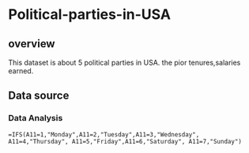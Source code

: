 # Political-parties-in-USA
## overview 
 This dataset is about 5 political parties in USA. the pior tenures,salaries earned.    
 ## Data source
 ### Data Analysis
 ```excel
=IFS(A11=1,"Monday",A11=2,"Tuesday",A11=3,"Wednesday", A11=4,"Thursday", A11=5,"Friday",A11=6,"Saturday", A11=7,"Sunday")
```  
